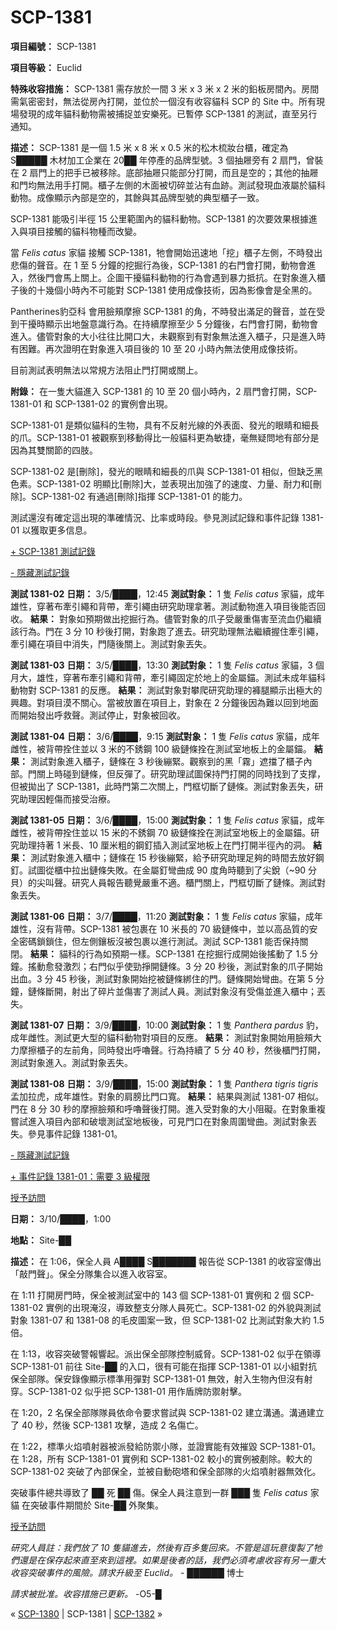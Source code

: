 # SCP-1381
                        


**項目編號：** SCP-1381

**項目等級：** Euclid

**特殊收容措施：** SCP-1381 需存放於一間 3 米 x 3 米 x 2 米的鉛板房間內。房間需氣密密封，無法從房內打開，並位於一個沒有收容貓科 SCP 的 Site 中。所有現場發現的成年貓科動物需被捕捉並安樂死。已暫停 SCP-1381 的測試，直至另行通知。

**描述：** SCP-1381 是一個 1.5 米 x 8 米 x 0.5 米的松木梳妝台櫃，確定為 S█████ 木材加工企業在 20██ 年停產的品牌型號。3 個抽屜旁有 2 扇門，曾裝在 2 扇門上的把手已被移除。底部抽屜只能部分打開，而且是空的；其他的抽屜和門均無法用手打開。櫃子左側的木面被切碎並沾有血跡。測試發現血液屬於貓科動物。成像顯示內部是空的，其餘與其品牌型號的典型櫃子一致。

SCP-1381 能吸引半徑 15 公里範圍內的貓科動物。SCP-1381 的次要效果根據進入與項目接觸的貓科物種而改變。

當 *Felis catus* 家貓 接觸 SCP-1381，牠會開始迅速地「挖」櫃子左側，不時發出悲傷的聲音。在 1 至 5 分鐘的挖掘行為後，SCP-1381 的右門會打開，動物會進入，然後門會馬上關上。企圖干擾貓科動物的行為會遇到暴力抵抗。在對象進入櫃子後的十幾個小時內不可能對 SCP-1381 使用成像技術，因為影像會是全黑的。

Pantherines豹亞科 會用臉頰摩擦 SCP-1381 的角，不時發出滿足的聲音，並在受到干擾時顯示出地盤意識行為。在持續摩擦至少 5 分鐘後，右門會打開，動物會進入。儘管對象的大小往往比開口大，未觀察到有對象無法進入櫃子，只是進入時有困難。再次證明在對象進入項目後的 10 至 20 小時內無法使用成像技術。

目前測試表明無法以常規方法阻止門打開或關上。

**附錄：** 在一隻大貓進入 SCP-1381 的 10 至 20 個小時內，2 扇門會打開，SCP-1381-01 和 SCP-1381-02 的實例會出現。

SCP-1381-01 是類似貓科的生物，具有不反射光線的外表面、發光的眼睛和細長的爪。SCP-1381-01 被觀察到移動得比一般貓科更為敏捷，毫無疑問地有部分是因為其雙關節的四肢。

SCP-1381-02 是[刪除]，發光的眼睛和細長的爪與 SCP-1381-01 相似，但缺乏黑色素。SCP-1381-02 明顯比[刪除]大，並表現出加強了的速度、力量、耐力和[刪除]。SCP-1381-02 有通過[刪除]指揮 SCP-1381-01 的能力。

測試還沒有確定這出現的準確情況、比率或時段。參見測試記錄和事件記錄 1381-01 以獲取更多信息。


<a shape='rect' class='collapsible-block-link' href='javascript:;'>+&#160;SCP-1381&#160;&#28204;&#35430;&#35352;&#37636;</a>

<a shape='rect' class='collapsible-block-link' href='javascript:;'>-&#160;&#38577;&#34255;&#28204;&#35430;&#35352;&#37636;</a>

**測試 1381-02** 
**日期：** 3/5/████，12:45
**測試對象：** 1 隻 *Felis catus* 家貓，成年雄性，穿著布牽引繩和背帶，牽引繩由研究助理拿著。測試動物進入項目後能否回收。
**結果：** 對象如預期做出挖掘行為。儘管對象的爪子受嚴重傷害至流血仍繼續該行為。門在 3 分 10 秒後打開，對象跑了進去。研究助理無法繼續握住牽引繩，牽引繩在項目中消失，門隨後關上。測試對象丟失。

**測試 1381-03** 
**日期：** 3/5/████，13:30
**測試對象：** 1 隻 *Felis catus* 家貓，3 個月大，雄性，穿著布牽引繩和背帶，牽引繩固定於地上的金屬錨。測試未成年貓科動物對 SCP-1381 的反應。
**結果：** 測試對象對攀爬研究助理的褲腿顯示出極大的興趣。對項目漠不關心。當被放置在項目上，對象在 2 分鐘後因為難以回到地面而開始發出呼救聲。測試停止，對象被回收。

**測試 1381-04** 
**日期：** 3/6/████，9:15
**測試對象：** 1 隻 *Felis catus* 家貓，成年雌性，被背帶拴住並以 3 米的不銹鋼 100 級鏈條拴在測試室地板上的金屬錨。
**結果：** 測試對象進入櫃子，鏈條在 3 秒後繃緊。觀察到的黑「霧」遮擋了櫃子內部。門關上時碰到鏈條，但反彈了。研究助理試圖保持門打開的同時找到了支撑，但被拋出了 SCP-1381，此時門第二次關上，門框切斷了鏈條。測試對象丟失，研究助理因輕傷而接受治療。

**測試 1381-05** 
**日期：** 3/6/████，15:00
**測試對象：** 1 隻 *Felis catus* 家貓，成年雌性，被背帶拴住並以 15 米的不銹鋼 70 級鏈條拴在測試室地板上的金屬錨。研究助理持著 1 米長、10 厘米粗的鋼釘插入測試室地板上在門打開半徑內的洞。
**結果：** 測試對象進入櫃中；鏈條在 15 秒後繃緊，給予研究助理足夠的時間去放好鋼釘。試圖從櫃中拉出鏈條失敗。在金屬釘彎曲成 90 度角時聽到了尖銳（~90 分貝）的尖叫聲。研究人員報告聽覺嚴重不適。櫃門關上，門框切斷了鏈條。測試對象丟失。

**測試 1381-06** 
**日期：** 3/7/████，11:20
**測試對象：** 1 隻 *Felis catus* 家貓，成年雄性，沒有背帶。SCP-1381 被包裹在 10 米長的 70 級鏈條中，並以高品質的安全密碼鎖鎖住，但左側鑲板沒被包裹以進行測試。測試 SCP-1381 能否保持關閉。
**結果：** 貓科的行為如預期一樣。SCP-1381 在挖掘行成開始後搖動了 1.5 分鐘。搖動愈發激烈；右門似乎使勁掙開鏈條。3 分 20 秒後，測試對象的爪子開始出血。3 分 45 秒後，測試對象開始挖被鏈條綁住的門。鏈條開始彎曲。在第 5 分鐘，鏈條斷開，射出了碎片並傷害了測試人員。測試對象沒有受傷並進入櫃中；丟失。

**測試 1381-07** 
**日期：** 3/9/████，10:00
**測試對象：** 1 隻 *Panthera pardus* 豹，成年雌性。測試更大型的貓科動物對項目的反應。
**結果：** 測試對象開始用臉頰大力摩擦櫃子的左前角，同時發出呼嚕聲。行為持續了 5 分 40 秒，然後櫃門打開，測試對象進入。測試對象丟失。

**測試 1381-08** 
**日期：** 3/9/████，15:00
**測試對象：** 1 隻 *Panthera tigris tigris* 孟加拉虎，成年雄性。對象的肩膀比門口寬。
**結果：** 結果與測試 1381-07 相似。門在 8 分 30 秒的摩擦臉頰和呼嚕聲後打開。進入受對象的大小阻礙。在對象重複嘗試進入項目內部和破壞測試室地板後，可見門口在對象周圍彎曲。測試對象丟失。參見事件記錄 1381-01。


<a shape='rect' class='collapsible-block-link' href='javascript:;'>-&#160;&#38577;&#34255;&#28204;&#35430;&#35352;&#37636;</a>



<a shape='rect' class='collapsible-block-link' href='javascript:;'>+&#160;&#20107;&#20214;&#35352;&#37636;&#160;1381-01&#65306;&#38656;&#35201;&#160;3&#160;&#32026;&#27402;&#38480;</a>

<a shape='rect' class='collapsible-block-link' href='javascript:;'>&#25480;&#20104;&#35370;&#21839;</a>

**日期：** 3/10/████，1:00

**地點：** Site-██

**描述：** 在 1:06，保全人員 A████ S███████ 報告從 SCP-1381 的收容室傳出「敲門聲」。保全分隊集合以進入收容室。

在 1:11 打開房門時，保全被測試室中的 143 個 SCP-1381-01 實例和 2 個 SCP-1381-02 實例的出現淹沒，導致整支分隊人員死亡。SCP-1381-02 的外貌與測試對象 1381-07 和 1381-08 的毛皮圖案一致，但 SCP-1381-02 比測試對象大約 1.5 倍。

在 1:13，收容突破警報響起。派出保全部隊控制威脅。SCP-1381-02 似乎在領導 SCP-1381-01 前往 Site-██ 的入口，很有可能在指揮 SCP-1381-01 以小組對抗保全部隊。保安錄像顯示標準用彈對 SCP-1381-01 無效，射入生物內但沒有射穿。SCP-1381-02 似乎把 SCP-1381-01 用作盾牌防禦射擊。

在 1:20，2 名保全部隊隊員依命令要求嘗試與 SCP-1381-02 建立溝通。溝通建立了 40 秒，然後 SCP-1381 攻擊，造成 2 名傷亡。

在 1:22，標準火焰噴射器被派發給防禦小隊，並證實能有效摧毀 SCP-1381-01。在 1:28，所有 SCP-1381-01 實例和 SCP-1381-02 較小的實例被剷除。較大的 SCP-1381-02 突破了內部保全，並被自動砲塔和保全部隊的火焰噴射器無效化。

突破事件總共導致了 ██ 死 ██ 傷。保全人員注意到一群 ███ 隻 *Felis catus* 家貓 在突破事件期間於 Site-██ 外聚集。


<a shape='rect' class='collapsible-block-link' href='javascript:;'>&#25480;&#20104;&#35370;&#21839;</a>


*研究人員註：我們放了 10 隻貓進去，然後有百多隻回來。不管是這玩意復製了牠們還是在保存起來直至來到這裡。如果是後者的話，我們必須考慮收容有另一重大收容突破事件的風險。請求升級至 Euclid。*  - ██████ 博士

*請求被批准。收容措施已更新。*  -O5-█



« [SCP-1380](/scp-1380) | SCP-1381 | [SCP-1382](/scp-1382) »





                    